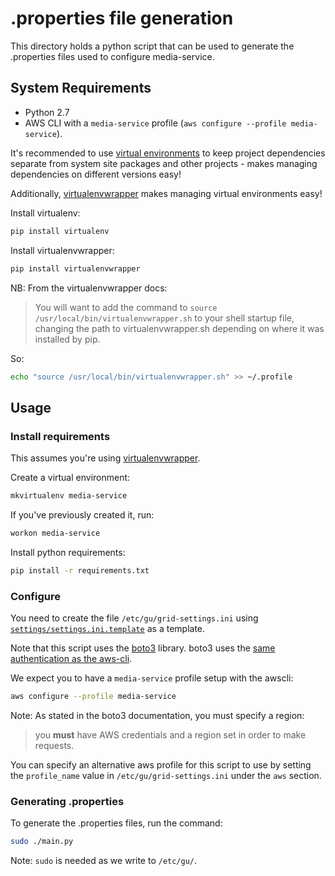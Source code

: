 # .properties file generation

This directory holds a python script that can be used to generate the .properties files used to configure media-service.

## System Requirements

  * Python 2.7
  * AWS CLI with a `media-service` profile (`aws configure --profile media-service`).

It's recommended to use [virtual environments](http://docs.python-guide.org/en/latest/dev/virtualenvs/) to keep project dependencies separate from system site packages and other
projects - makes managing dependencies on different versions easy!

Additionally, [virtualenvwrapper](https://virtualenvwrapper.readthedocs.org/en/latest/) makes managing virtual environments easy!

Install virtualenv:

```sh
pip install virtualenv
```

Install virtualenvwrapper:

```sh
pip install virtualenvwrapper
```

NB: From the virtualenvwrapper docs:

> You will want to add the command to `source /usr/local/bin/virtualenvwrapper.sh` to your shell startup file, changing the path to virtualenvwrapper.sh depending on where it was installed by pip.

So:

```sh
echo "source /usr/local/bin/virtualenvwrapper.sh" >> ~/.profile
```

## Usage

### Install requirements

This assumes you're using [virtualenvwrapper](https://virtualenvwrapper.readthedocs.org/en/latest/).

Create a virtual environment:

```sh
mkvirtualenv media-service
```

If you've previously created it, run:

```sh
workon media-service
```

Install python requirements:

```sh
pip install -r requirements.txt
```

### Configure

You need to create the file `/etc/gu/grid-settings.ini` using [`settings/settings.ini.template`](./settings/settings.ini.template) as a template.

Note that this script uses the [boto3](http://boto3.readthedocs.org/en/latest/index.html) library.
boto3 uses the [same authentication as the aws-cli](http://boto3.readthedocs.org/en/latest/guide/configuration.html#guide-configuration).

We expect you to have a `media-service` profile setup with the awscli:

```sh
aws configure --profile media-service
```

Note: As stated in the boto3 documentation, you must specify a region:

> you **must** have AWS credentials and a region set in order to make requests.

You can specify an alternative aws profile for this script to use by setting the `profile_name` value in `/etc/gu/grid-settings.ini` under the `aws` section.


### Generating .properties
To generate the .properties files, run the command:

```sh
sudo ./main.py
```

Note: `sudo` is needed as we write to `/etc/gu/`.
